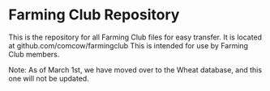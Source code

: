 # Farming Club Repository
This is the repository for all Farming Club files for easy transfer.
It is located at github.com/comcow/farmingclub
This is intended for use by Farming Club members.


Note: As of March 1st, we have moved over to the Wheat database, and this one will not be updated.
